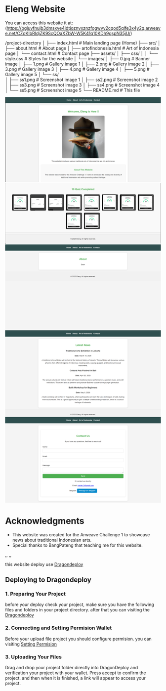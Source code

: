 # Eleng Website

You can access this website it at:(https://bgluvfnujb3dmsxve4idtjoznvxznzfogwvv2cqod5qlfe3x4y2q.arweave.net/CZdKlbRIdjZK9ScQOaXZbW-W5K41q10KDh9gspN35jU/)

/project-directory
│
├── index.html                  # Main landing page (Home)
├── src/
│   ├── about.html              # About page
│   ├── artofindonesia.html     # Art of Indonesia page
│   └── contact.html            # Contact page
├── assets/
│   ├── css/
│   │   └── style.css           # Styles for the website
│   └── images/
│       ├── 0.jpg               # Banner image
│       ├── 1.png               # Gallery image 1
│       ├── 2.png               # Gallery image 2
│       ├── 3.png               # Gallery image 3
│       ├── 4.png               # Gallery image 4
│       ├── 5.png               # Gallery image 5
│   └── ss/                     
│       ├── ss1.png             # Screenshot image 1
│       ├── ss2.png             # Screenshot image 2
│       ├── ss3.png             # Screenshot image 3
│       ├── ss4.png             # Screenshot image 4
│       └── ss5.png             # Screenshot image 5
└── README.md                   # This file

![Homepage Screenshot](assets/ss/ss1.png)
![My Achievement](assets/ss/ss2.png)
![About](assets/ss/ss3.png)
![Art of Indonesia](assets/ss/ss4.png)
![Contact](assets/ss/ss5.png)

# Acknowledgments
* This website was created for the Arweave Challenge 1 to showcase news about traditional Indonesian arts.
* Special thanks to BangPateng that teaching me for this website.

,,
,,

this website deploy use [Dragondeploy](https://dragondeploy.xyz/)

## Deploying to Dragondeploy

### 1. Preparing Your Project

before your deploy check your project, make sure you have the following files and folders in your project directory. after that
you can visiting the [Dragondeploy](https://dragondeploy.xyz/)

### 2. Connecting and Setting Permision Wallet

Before your upload file project you should configure permision.
you can visiting [Setting Permision](https://dragondeploy.xyz/pro-tips)

### 3. Uploading Your Files

Drag and drop your project folder directly into DragonDeploy and verification your project with your wallet. Press accept to confirm the project. and then when it is finished, a link will appear to access your project.
